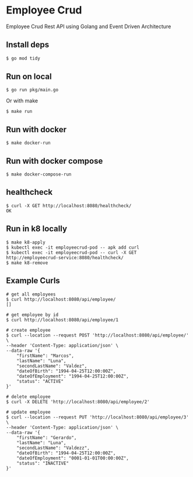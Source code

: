 # Employee Crud

Employee Crud Rest API using Golang and Event Driven Architecture

## Install deps

```bash
$ go mod tidy
```

## Run on local

```
$ go run pkg/main.go
```

Or with make

```
$ make run
```

## Run with docker

```
$ make docker-run
```

## Run with docker compose

```
$ make docker-compose-run
```

## healthcheck

```
$ curl -X GET http://localhost:8080/healthcheck/
OK
```

## Run in k8 locally

```
$ make k8-apply
$ kubectl exec -it employeecrud-pod -- apk add curl
$ kubectl exec -it employeecrud-pod -- curl -X GET http://employeecrud-service:8080/healthcheck/
$ make k8-remove 
```

## Example Curls

```
# get all employees
$ curl http://localhost:8080/api/employee/
[]

# get employee by id
$ curl http://localhost:8080/api/employee/1 

# create employee
$ curl --location --request POST 'http://localhost:8080/api/employee/' \
--header 'Content-Type: application/json' \
--data-raw '{
    "firstName": "Marcos",
    "lastName": "Luna",
    "secondLastName": "Valdez",
    "dateOfBirth": "1994-04-25T12:00:00Z",
    "dateOfEmployment": "1994-04-25T12:00:00Z",
    "status": "ACTIVE"
}'

# delete employee
$ curl -X DELETE 'http://localhost:8080/api/employee/2'

# update employee
$ curl --location --request PUT 'http://localhost:8080/api/employee/3' \
--header 'Content-Type: application/json' \
--data-raw '{
    "firstName": "Gerardo",
    "lastName": "Luna",
    "secondLastName": "Valdezz",
    "dateOfBirth": "1994-04-25T12:00:00Z",
    "dateOfEmployment": "0001-01-01T00:00:00Z",
    "status": "INACTIVE"
}'
```
